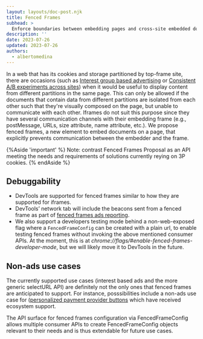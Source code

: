 ```yaml
---
layout: layouts/doc-post.njk
title: Fenced Frames
subhead: >
  Enforce boundaries between embedding pages and cross-site embedded documents.
description: ''
date: 2023-07-26
updated: 2023-07-26
authors:
  - albertomedina
---
```


In a web that has its cookies and storage partitioned by top-frame site, there are occasions (such as [Interest group based advertising](https://github.com/WICG/turtledove) or [Consistent A/B experiments across sites](https://github.com/WICG/shared-storage#simple-example-consistent-ab-experiments-across-sites)) when it would be useful to display content from different partitions in the same page. This can only be allowed if the documents that contain data from different partitions are isolated from each other such that they're visually composed on the page, but unable to communicate with each other. Iframes do not suit this purpose since they have several communication channels with their embedding frame (e.g., postMessage, URLs, size attribute, name attribute, etc.). We propose fenced frames, a new element to embed documents on a page, that explicitly prevents communication between the embedder and the frame.

{%Aside 'important' %}
Note: contrast Fenced Frames Proposal as an API meeting the needs and requirements of solutions currently reying on 3P cookies.
{% endAside %}

## Debuggability

- DevTools are supported for fenced frames similar to how they are supported for iframes.
- DevTools’ network tab will include the beacons sent from a fenced frame as part of [fenced frames ads reporting](https://github.com/WICG/turtledove/blob/main/Fenced_Frames_Ads_Reporting.md).
- We also support a developers testing mode behind a non-web-exposed flag where a `FencedFrameConfig` can be created with a plain url, to enable testing fenced frames without invoking the above mentioned consumer APIs. At the moment, this is at _chrome://flags/#enable-fenced-frames-developer-mode_, but we will likely move it to DevTools in the future.

## Non-ads use cases

The currently supported use cases (interest based ads and the more generic selectURL API) are definitely not the only ones that fenced frames are anticipated to support. For instance, posssibilities include a non-ads use case for ([personalized payment provider buttons](https://github.com/WICG/fenced-frame/issues/15) which have received ecosystem support.

The API surface for fenced frames configuration via FencedFrameConfig allows multiple consumer APIs to create FencedFrameConfig objects relevant to their needs and is thus extendable for future use cases.
